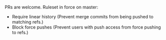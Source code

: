 PRs are welcome. Ruleset in force on master:

- Require linear history (Prevent merge commits from being pushed to matching refs.)
- Block force pushes (Prevent users with push access from force pushing to refs.)
